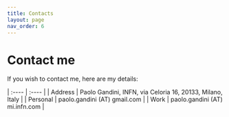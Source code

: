 ```yaml
---
title: Contacts
layout: page
nav_order: 6
---
```

# Contact me
If you wish to contact me, here are my details:

| :---- | :---- | 
| Address  | Paolo Gandini, INFN, via Celoria 16, 20133, Milano, Italy |
| Personal | paolo.gandini (AT) gmail.com      |
| Work     | paolo.gandini (AT) mi.infn.com    |
